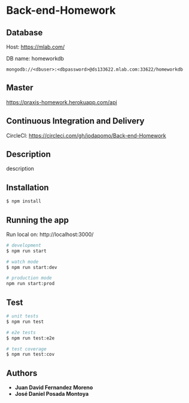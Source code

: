 # Back-end-Homework

## Database

Host: https://mlab.com/

DB name: homeworkdb
```
mongodb://<dbuser>:<dbpassword>@ds133622.mlab.com:33622/homeworkdb
```
## Master

https://praxis-homework.herokuapp.com/api

## Continuous Integration and Delivery

CircleCI: https://circleci.com/gh/jodapomo/Back-end-Homework

## Description

description

## Installation

```bash
$ npm install
```

## Running the app

Run local on: http://localhost:3000/

```bash
# development
$ npm run start

# watch mode
$ npm run start:dev

# production mode
npm run start:prod
```

## Test

```bash
# unit tests
$ npm run test

# e2e tests
$ npm run test:e2e

# test coverage
$ npm run test:cov
```
## Authors

* **Juan David Fernandez Moreno**
* **José Daniel Posada Montoya**
